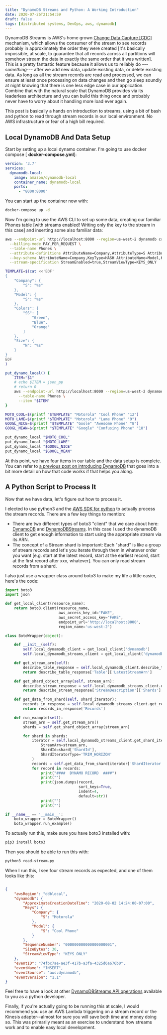 ```yaml
---
title: "DynamoDB Streams and Python: A Working Introduction"
date: 2020-07-26T21:54:59
draft: false
tags: [distributed systems, DevOps, aws, dynamodb]
---
```


DynamoDB Streams is AWS's home grown [Change Data Capture \[CDC\]](https://en.wikipedia.org/wiki/Change_data_capture) mechanism, which allows the consumer of the stream to see records probably in approximately the order they were created \[it's basically impossible, at scale, to guarantee that all records across all partitions will somehow stream the data in exactly the same order that it was written\]. This is a pretty fantastic feature because it allows us to reliably do _---something---_ after we add new data, update existing data, or delete existing data. As long as all the stream records are read and processed, we can ensure at least once processing on data changes and then go sleep soundly at night knowing that there is one less edge case in our application. Combine that with the natural scale that DynamoDB provides via its leaderless architecture and you can build this thing once and probably never have to worry about it handling more load ever again.

This post is basically a hands on introduction to streams, using a bit of bash and python to read through stream records in our local environment. No AWS infrastructure or fear of a high bill required.

## Local DynamoDB And Data Setup

Start by setting up a local dynamo container. I'm going to use docker compose \[ **docker-compose.yml**\]:

```yaml
version: '3.7'
services:
  dynamodb-local:
    image: amazon/dynamodb-local
    container_name: dynamodb-local
    ports:
      - "8000:8000"

```

You can start up the container now with:

```bash
docker-compose up -d

```

Now I'm going to use the AWS CLI to set up some data, creating our familiar Phones table \[with streams enabled! Writing only the key to the stream in this case\] and inserting some also familiar data:

```bash
aws --endpoint-url http://localhost:8000 --region=us-west-2 dynamodb create-table \
  --billing-mode PAY_PER_REQUEST \
  --table-name Phones \
  --attribute-definitions AttributeName=Company,AttributeType=S AttributeName=Model,AttributeType=S \
  --key-schema AttributeName=Company,KeyType=HASH AttributeName=Model,KeyType=RANGE \
  --stream-specification StreamEnabled=true,StreamViewType=KEYS_ONLY

TEMPLATE=$(cat <<'EOF'
{
    "Company": {
        "S": "%s"
    },
    "Model": {
        "S": "%s"
    },
    "Colors": {
        "SS": [
            "Green",
            "Blue",
            "Orange"
        ]
    },
    "Size": {
        "N": "%s"
    }
}
EOF
)

put_dynamo_local() {
    ITEM="$1"
    # echo $ITEM = json_pp
    # return 0
    aws --endpoint-url http://localhost:8000 --region=us-west-2 dynamodb put-item \
      --table-name Phones \
      --item "$ITEM"
}

MOTO_COOL=$(printf "$TEMPLATE" "Motorola" "Cool Phone" "12")
MOTO_LAME=$(printf "$TEMPLATE" "Motorola" "Lame Phone" "9")
GOOGL_NICE=$(printf "$TEMPLATE" "Goole" "Awesome Phone" "8")
GOOGL_MEAN=$(printf "$TEMPLATE" "Google" "Confusing Phone" "18")

put_dynamo_local "$MOTO_COOL"
put_dynamo_local "$MOTO_LAME"
put_dynamo_local "$GOOGL_NICE"
put_dynamo_local "$GOOGL_MEAN"

```

At this point, we have four items in our table and the data setup is complete. You can refer to [a previous post on introducing DynamoDB](https://nickolasfisher.com/blog/DynamoDB-Basics-A-Hands-On-Tutorial) that goes into a bit more detail on how that code works if that helps you along.

## A Python Script to Process It

Now that we have data, let's figure out how to process it.

I elected to use python3 and the [AWS SDK for python](https://boto3.amazonaws.com/v1/documentation/api/latest/index.html) to actually process the stream records. There are a few key things to mention:

- There are two different types of boto3 "client" that we care about here: [DynamoDB](https://boto3.amazonaws.com/v1/documentation/api/latest/reference/services/dynamodb.html) and [DynamoDBStreams](https://boto3.amazonaws.com/v1/documentation/api/latest/reference/services/dynamodbstreams.html). In this case I used the dynamoDB client to get enough information to start using the appropriate stream via its ARN.
- The concept of a Stream shard is important: Each "shard" is like a group of stream records and let's you iterate through them in whatever order you want \[e.g. start at the latest record, start at the earliest record, start at the first record after xxx, whatever\]. You can only read stream records from a shard.


I also just use a wrapper class around boto3 to make my life a little easier, here's the code:

```python
import boto3
import json

def get_local_client(resource_name):
    return boto3.client(resource_name,
                        aws_access_key_id="FAKE",
                        aws_secret_access_key="FAKE",
                        endpoint_url='http://localhost:8000',
                        region_name='us-west-2')

class BotoWrapper(object):

    def __init__(self):
        self.local_dynamodb_client = get_local_client('dynamodb')
        self.local_dynamodb_streams_client = get_local_client('dynamodbstreams')

    def get_stream_arn(self):
        describe_table_response = self.local_dynamodb_client.describe_table(TableName='Phones')
        return describe_table_response['Table']['LatestStreamArn']

    def get_shard_object_array(self, stream_arn):
        describe_stream_response = self.local_dynamodb_streams_client.describe_stream(StreamArn=stream_arn)
        return describe_stream_response['StreamDescription']['Shards']

    def get_data_from_shard(self, shard_iterator):
        records_in_response = self.local_dynamodb_streams_client.get_records(ShardIterator=shard_iterator, Limit=1000)
        return records_in_response['Records']

    def run_example(self):
        stream_arn = self.get_stream_arn()
        shards = self.get_shard_object_array(stream_arn)

        for shard in shards:
            iterator = self.local_dynamodb_streams_client.get_shard_iterator(
                StreamArn=stream_arn,
                ShardId=shard['ShardId'],
                ShardIteratorType='TRIM_HORIZON'
            )
            records = self.get_data_from_shard(iterator['ShardIterator'])
            for record in records:
                print("####  DYNAMO RECORD  ####")
                print("")
                print(json.dumps(record,
                                 sort_keys=True,
                                 indent=4,
                                 default=str))
                print("")
                print("")

if __name__ == '__main__':
    boto_wrapper = BotoWrapper()
    boto_wrapper.run_example()

```

To actually run this, make sure you have boto3 installed with:

```bash
pip3 install boto3

```

Then you should be able to run this with:

```bash
python3 read-stream.py

```

When I run this, I see four stream records as expected, and one of them looks like this:

```json

{
    "awsRegion": "ddblocal",
    "dynamodb": {
        "ApproximateCreationDateTime": "2020-08-02 14:24:00-07:00",
        "Keys": {
            "Company": {
                "S": "Motorola"
            },
            "Model": {
                "S": "Cool Phone"
            }
        },
        "SequenceNumber": "000000000000000000001",
        "SizeBytes": 30,
        "StreamViewType": "KEYS_ONLY"
    },
    "eventID": "74fbc7ae-ae3f-417b-a3fa-4325d6a676b0",
    "eventName": "INSERT",
    "eventSource": "aws:dynamodb",
    "eventVersion": "1.1"
}

```

Feel free to have a look at other [DynamoDBStreams API operations](https://boto3.amazonaws.com/v1/documentation/api/latest/reference/services/dynamodbstreams.html) available to you as a python developer.

Finally, if you're actually going to be running this at scale, I would recommend you use an AWS Lambda triggering on a stream record or the Kinesis adapter--almost for sure you will save both time and money doing so. This was primarily meant as an exercise to understand how streams work and to enable easy local development.
